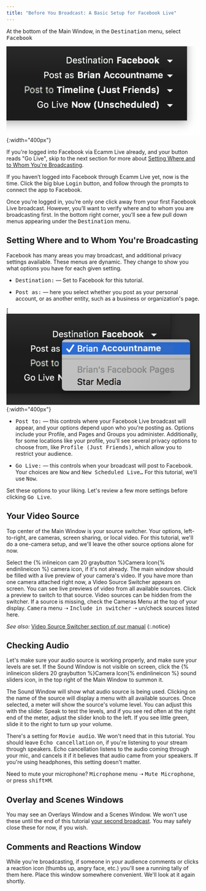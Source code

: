 ```yaml
---
title: "Before You Broadcast: A Basic Setup for Facebook Live"
---
```


At the bottom of the Main Window, in the <samp>Destination</samp> menu, select <samp>Facebook</samp>

![Figure\: Destination Menus Options for Facebook labeled](/assets/img/facebook-destination-menus.png "Destination Options for Facebook"){:width="400px"}

If you're logged into Facebook via Ecamm Live already, and your button reads "Go Live", skip to the next section for more about [Setting Where and to Whom You're Broadcasting]().

If you haven’t logged into Facebook through Ecamm Live yet, now is the time. Click the big blue <samp class="blue">Login</samp> button, and follow through the prompts to connect the app to Facebook.

Once you’re logged in, you’re only one click away from your first Facebook Live broadcast. However, you’ll want to verify where and to whom you are broadcasting first. In the bottom right corner, you’ll see a few pull down menus appearing under the <samp>Destination</samp> menu.

## Setting Where and to Whom You're Broadcasting

Facebook has many areas you may broadcast, and additional privacy settings available. These menus are dynamic. They change to show you what options you have for each given setting.

* <samp>Destination:</samp> — Set to Facebook for this tutorial.
 
* <samp>Post as:</samp> — here you select whether you post as your personal account, or as another entity, such as a business or organization's page. 

[![Figure\: Post As Menu Options labeled](/assets/img/facebook-destination-post-as-menu.png "Post As Options"){:width="400px"}

* <samp>Post to:</samp> — this controls where your Facebook Live broadcast will appear, and your options depend upon who you're posting as. Options include your Profile, and Pages and Groups you administer. Additionally, for some locations like your profile, you'll see several privacy options to choose from, like <samp>Profile (Just Friends)</samp>, which allow you to restrict your audience.
 
* <samp>Go Live:</samp> — this controls when your broadcast will post to Facebook. Your choices are <samp>Now</samp> and <samp>New Scheduled Live…</samp> For this tutorial, we'll use <samp>Now</samp>.

<!-- 
_See also:_ [Facebook Live section of our manual](../../ecamm-live-manual/006-broadcast-to-facebook)
{:.notice}
 -->

Set these options to your liking. Let's review a few more settings before clicking <samp class="blue">Go Live</samp>.

## Your Video Source

Top center of the Main Window is your source switcher. Your options, left-to-right, are cameras, screen sharing, or local video. For this tutorial, we'll do a one-camera setup, and we'll leave the other source options alone for now.

Select the {% inlineicon cam 20 graybutton %}Camera Icon{% endinlineicon %} camera icon, if it's not already. The main window should be filled with a live preview of your camera's video. If you have more than one camera attached right now, a Video Source Switcher appears on screen. You can see live previews of video from all available sources. Click a preview to switch to that source. Video sources can be hidden from the switcher. If a source is missing, check the Cameras Menu at the top of your display. <samp>Camera</samp> menu ➝ <samp>Include in switcher</samp> ➝ un/check sources listed here.

_See also:_ [Video Source Switcher section of our manual](../../ecamm-live-manual/004-source-modes/#video-source-switcher)
{:.notice}

## Checking Audio

Let's make sure your audio source is working properly, and make sure your levels are set. If the Sound Window is not visible on screen, click the {% inlineicon sliders 20 graybutton %}Camera Icon{% endinlineicon %} sound sliders icon, in the top right of the Main Window to summon it.

The Sound Window will show what audio source is being used. Clicking on the name of the source will display a menu with all available sources. Once selected, a meter will show the source's volume level. You can adjust this with the slider. Speak to test the levels, and if you see red often at the right end of the meter, adjust the slider knob to the left. If you see little green, slide it to the right to turn up your volume.

There's a setting for <samp>Movie audio</samp>. We won't need that in this tutorial. You should leave <samp>Echo cancellation</samp> on, if you're listening to your stream through speakers. Echo cancellation listens to the audio coming through your mic, and cancels it if it believes that audio came from your speakers. If you're using headphones, this setting doesn't matter.

Need to mute your microphone? <samp>Microphone</samp> menu ➝ <samp>Mute Microphone</samp>, or press <kbd>shift</kbd><kbd title="command">⌘</kbd><kbd>M</kbd>.

## Overlay and Scenes Windows

You may see an Overlays Window and a Scenes Window. We won't use these until the end of this tutorial [your second broadcast](../005-second-broadcast-overlays-scenes). You may safely close these for now, if you wish.

## Comments and Reactions Window

While you're broadcasting, if someone in your audience comments or clicks a reaction icon (thumbs up, angry face, etc.) you'll see a running tally of them here. Place this window somewhere convenient. We'll look at it again shortly.